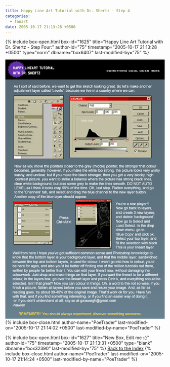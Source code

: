 ```yaml
---
title: Happy Line Art Tutorial with Dr. Shertz - Step 4
categories:
  - fanart
date: 2005-10-17 21:13:28 +0500
---
```

{% include box-open.html box-id="1625" title="Happy Line Art Tutorial with Dr. Shertz - Step Four:" author-id="75" timestamp="2005-10-17 21:13:28 +0500" type="norm" dbname="box6407" last-modified-by="75" %}
<center><img src="step_4_gif.gif" /></center>
{% include box-close.html author-name="PoeTrader" last-modified-on="2005-10-17 21:14:02 +0500" last-modified-by-name="PoeTrader" %}

{% include box-open.html box-id="1627" title="New Box, Edit me :(:" author-id="75" timestamp="2005-10-17 21:13:31 +0500" type="blank" dbname="box32390" last-modified-by="75" %}
<a href="index.php">Back to the Index</a>
{% include box-close.html author-name="PoeTrader" last-modified-on="2005-10-17 21:14:24 +0500" last-modified-by-name="PoeTrader" %}
